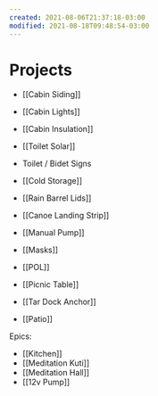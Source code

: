 ```yaml
---
created: 2021-08-06T21:37:18-03:00
modified: 2021-08-18T09:48:54-03:00
---
```


# Projects

- [[Cabin Siding]]
- [[Cabin Lights]]
- [[Cabin Insulation]]

- [[Toilet Solar]]
- Toilet / Bidet Signs

- [[Cold Storage]]

- [[Rain Barrel Lids]]
- [[Canoe Landing Strip]]
- [[Manual Pump]]
- [[Masks]]
- [[POL]]
- [[Picnic Table]]
- [[Tar Dock Anchor]]
- [[Patio]]

Epics:

- [[Kitchen]]
- [[Meditation Kuti]]
- [[Meditation Hall]]
- [[12v Pump]]

